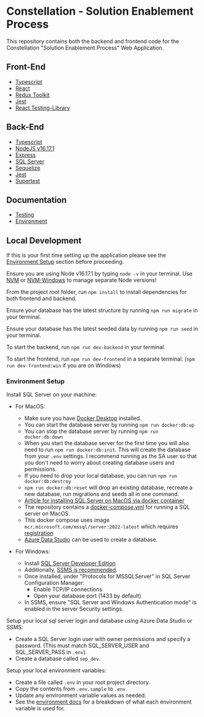 # Constellation - Solution Enablement Process

This repository contains both the backend and frontend code for the Constellation "Solution Enablement Process" Web Application.

## Front-End
* [Typescript](https://www.typescriptlang.org/)
* [React](https://reactjs.org/)
* [Redux Toolkit](https://redux-toolkit.js.org/)
* [Jest](https://jestjs.io/)
* [React Testing-Library](https://testing-library.com/docs/react-testing-library/intro)

## Back-End
* [Typescript](https://www.typescriptlang.org/)
* [NodeJS v16.17.1](https://nodejs.org/en/)
* [Express](https://expressjs.com/)
* [SQL Server](https://www.microsoft.com/en-us/sql-server/sql-server-downloads)
* [Sequelize](https://sequelize.org/)
* [Jest](https://jestjs.io/)
* [Supertest](https://www.npmjs.com/package/supertest)

## Documentation
* [Testing](docs/testing.md)
* [Environment](docs/environment.md)

## Local Development

If this is your first time setting up the application please see the [Environment Setup](#environment-setup) section before proceeding.

Ensure you are using Node v16.17.1  by typing `node -v` in your terminal. Use [NVM](https://github.com/nvm-sh/nvm) or [NVM-Windows](https://github.com/coreybutler/nvm-windows) to manage separate Node versions!

From the project root folder, run `npm install` to install dependencies for both frontend and backend.

Ensure your database has the latest structure by running `npm run migrate` in your terminal.

Ensure your database has the latest seeded data by running `npm run seed` in your terminal.

To start the backend, run `npm run dev-backend` in your terminal.

To start the frontend, run `npm run dev-frontend` in a separate terminal. (`npm run dev-frontend:win` if you are on Windows)


### Environment Setup

Install SQL Server on your machine:

* For MacOS:
  * Make sure you have [Docker Desktop](https://docs.docker.com/desktop/install/mac-install/) installed.
  * You can start the database server by running `npm run docker:db:up`
  * You can stop the database server by running `npm run docker:db:down`
  * When you start the database server for the first time you will also need to run `npm run docker:db:init`. This will create the database from your `.env` settings. I recommend running as the SA user so that you don't need to worry about creating database users and permissions.
  * If you need to drop your local database, you can run `npm run docker:db:destroy`
  * `npm run docker:db:reset` will drop an existing database, recreate a new database, run migrations and seeds all in one command.
  * [Article for installing SQL Server on MacOS via docker container](https://adamwilbert.com/blog/2018/3/26/get-started-with-sql-server-on-macos-complete-with-a-native-gui)
  * The repository contains a [docker-compose.yml](docker-compose.yml)
 for running a SQL server on MacOS.
  * This docker compose uses image `mcr.microsoft.com/mssql/server:2022-latest` which requires [registration](https://info.microsoft.com/ww-landing-sql-server-2022.html?culture=en-us&country=US)
  * [Azure Data Studio](https://docs.microsoft.com/en-us/sql/azure-data-studio/download-azure-data-studio?view=sql-server-ver16) can be used to create a database.

* For Windows:
  * Install [SQL Server Developer Edition](https://www.microsoft.com/en-us/sql-server/sql-server-downloads)
  * Additionally, [SSMS is recommended](https://docs.microsoft.com/en-us/sql/ssms/download-sql-server-management-studio-ssms?view=sql-server-ver15).
  * Once installed, under "Protocols for MSSQLServer" in SQL Server Configuration Manager:
    * Enable TCP/IP connections
    * Open your database port (1433 by default)
  * In SSMS, ensure "SQL Server and Windows Authentication mode" is enabled in the server Security settings.

Setup your local sql server login and database using Azure Data Studio or SSMS:

* Create a SQL Server login user with owner permissions and specify a password. (This must match SQL_SERVER_USER and SQL_SERVER_PASS in `.env`).
* Create a database called `sep_dev`.

Setup your local environment variables:

* Create a file called `.env` in your root project directory.
* Copy the contents from `.env.sample` to `.env`.
* Update any environment variable values as needed.
* See the [environment docs](docs/environment.md) for a breakdown of what each environment variable is used for.
